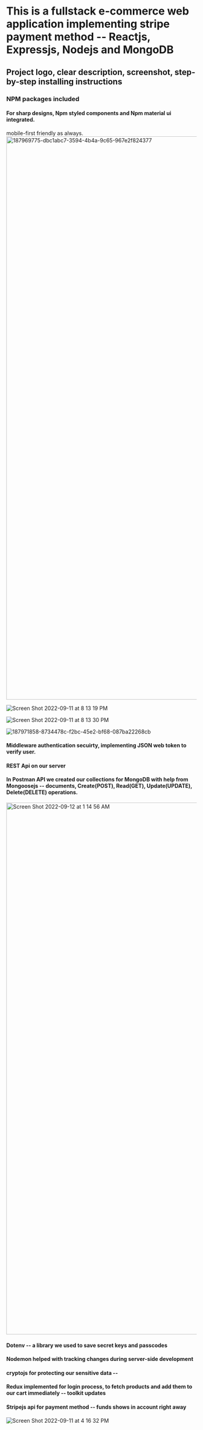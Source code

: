 # This is a fullstack e-commerce web application implementing stripe payment method -- Reactjs, Expressjs, Nodejs and MongoDB

## Project logo, clear description, screenshot, step-by-step installing instructions

### NPM packages included 

#### For sharp designs, Npm styled components and Npm material ui integrated.
mobile-first friendly as always. <img width="1488" alt="187969775-dbc1abc7-3594-4b4a-9c65-967e2f824377" src="https://user-images.githubusercontent.com/100849803/189605332-10c0fa16-0eda-4744-ab38-3e84456079f2.png">

![Screen Shot 2022-09-11 at 8 13 19 PM](https://user-images.githubusercontent.com/100849803/189605373-68d04552-e305-45d8-b122-3d991f23bf18.png)

![Screen Shot 2022-09-11 at 8 13 30 PM](https://user-images.githubusercontent.com/100849803/189605400-25a64038-25c2-4162-90e0-e35014069e22.png)


![187971858-8734478c-f2bc-45e2-bf68-087ba22268cb](https://user-images.githubusercontent.com/100849803/189605430-2e4318e5-2ea7-4b27-ae68-7379fdd1612d.png)


#### Middleware authentication secuirty, implementing JSON web token to verify user.

#### REST Api on our server

#### In Postman API we created our collections for MongoDB with help from Mongoosejs -- documents, Create(POST), Read(GET), Update(UPDATE), Delete(DELETE) operations. 
<img width="1405" alt="Screen Shot 2022-09-12 at 1 14 56 AM" src="https://user-images.githubusercontent.com/100849803/189605205-cfdd41da-e2b6-473f-ae4d-41fca6aa7f43.png">

#### Dotenv -- a library we used to save secret keys and passcodes

#### Nodemon helped with tracking changes during server-side development

#### cryptojs for protecting our sensitive data -- 

#### Redux implemented for login process, to fetch products and add them to our cart immediately -- toolkit updates


#### Stripejs api for payment method -- funds shows in account right away 


![Screen Shot 2022-09-11 at 4 16 32 PM](https://user-images.githubusercontent.com/100849803/189606790-dbc5f730-f6f3-4b9b-8497-5c4f80286639.png)
